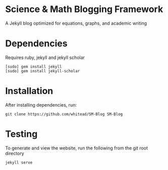 Science & Math Blogging Framework
=========================

A Jekyll blog optimized for equations, graphs, and academic writing


Dependencies
=========================
Requires ruby, jekyll and jekyll scholar

    [sudo] gem install jekyll
    [sudo] gem install jekyll-scholar

Installation
=========================
After installing dependencies, run:

    git clone https://github.com/whitead/SM-Blog SM-Blog


Testing
=========================
To generate and view the website, run the following from the git root directory

    jekyll serve

